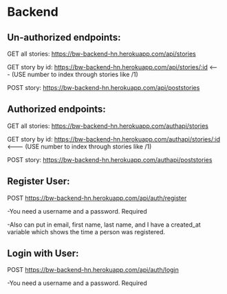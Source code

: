 # Backend

## Un-authorized endpoints:

GET all stories: https://bw-backend-hn.herokuapp.com/api/stories

GET story by id: https://bw-backend-hn.herokuapp.com/api/stories/:id <--- (USE number to index through stories like /1) 

POST story: https://bw-backend-hn.herokuapp.com/api/poststories 

## Authorized endpoints:

GET all stories: https://bw-backend-hn.herokuapp.com/authapi/stories

GET story by id: https://bw-backend-hn.herokuapp.com/authapi/stories/:id <--- (USE number to index through stories like /1) 

POST story: https://bw-backend-hn.herokuapp.com/authapi/poststories

## Register User:

POST https://bw-backend-hn.herokuapp.com/api/auth/register 

-You need a username and a password. Required

-Also can put in email, first name, last name, and I have a created_at variable which shows the time a person was registered. 

## Login with User:

POST https://bw-backend-hn.herokuapp.com/api/auth/login

-You need a username and a password. Required 
	                

